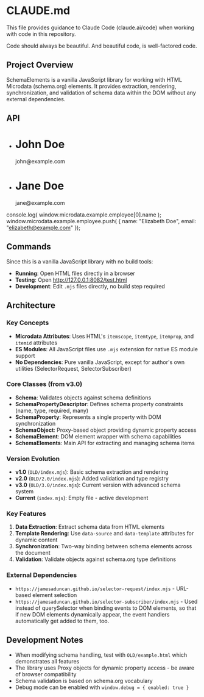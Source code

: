 # CLAUDE.md

This file provides guidance to Claude Code (claude.ai/code) when working with code in this repository.

Code should always be beautiful. And beautiful code, is well-factored code.

## Project Overview

SchemaElements is a vanilla JavaScript library for working with HTML Microdata (schema.org) elements. It provides extraction, rendering, synchronization, and validation of schema data within the DOM without any external dependencies.

## API

<body id="example" itemscope itemtype="http://schema.org/Organization">
    <ul>
        <template itemtype="http://schema.org/Person">
            <li itemprop="employee" itemscope itemtype="http://schema.org/Person">
                <h1 itemprop="name"></h1>
                <addr itemprop="email"></addr>
            </li>
        </template>
        <li itemprop="employee" itemscope itemtype="http://schema.org/Person">
            <h1 itemprop="name">John Doe</h1>
            <addr itemprop="email">john@example.com</addr>
        </li>
        <li itemprop="employee" itemscope itemtype="http://schema.org/Person">
            <h1 itemprop="name">Jane Doe</h1>
            <addr itemprop="email">jane@example.com</addr>
        </li>
    </ul>
</body>

console.log( window.microdata.example.employee[0].name );
window.microdata.example.employee.push( { name: "Elizabeth Doe", email: "elizabeth@example.com" });


## Commands

Since this is a vanilla JavaScript library with no build tools:
- **Running**: Open HTML files directly in a browser
- **Testing**: Open http://127.0.0.1:8082/test.html
- **Development**: Edit `.mjs` files directly, no build step required

## Architecture

### Key Concepts
- **Microdata Attributes**: Uses HTML's `itemscope`, `itemtype`, `itemprop`, and `itemid` attributes
- **ES Modules**: All JavaScript files use `.mjs` extension for native ES module support
- **No Dependencies**: Pure vanilla JavaScript, except for author's own utilities (SelectorRequest, SelectorSubscriber)

### Core Classes (from v3.0)
- **Schema**: Validates objects against schema definitions
- **SchemaPropertyDescriptor**: Defines schema property constraints (name, type, required, many)
- **SchemaProperty**: Represents a single property with DOM synchronization
- **SchemaObject**: Proxy-based object providing dynamic property access
- **SchemaElement**: DOM element wrapper with schema capabilities
- **SchemaElements**: Main API for extracting and managing schema items

### Version Evolution
- **v1.0** (`OLD/index.mjs`): Basic schema extraction and rendering
- **v2.0** (`OLD/2.0/index.mjs`): Added validation and type registry
- **v3.0** (`OLD/3.0/index.mjs`): Current version with advanced schema system
- **Current** (`index.mjs`): Empty file - active development

### Key Features
1. **Data Extraction**: Extract schema data from HTML elements
2. **Template Rendering**: Use `data-source` and `data-template` attributes for dynamic content
3. **Synchronization**: Two-way binding between schema elements across the document
4. **Validation**: Validate objects against schema.org type definitions

### External Dependencies
- `https://jamesaduncan.github.io/selector-request/index.mjs` - URL-based element selection
- `https://jamesaduncan.github.io/selector-subscriber/index.mjs` - Used instead of querySelector when binding events to DOM elements, so that if new DOM elements dynamically appear, the event handlers automatically get added to them, too.

## Development Notes
- When modifying schema handling, test with `OLD/example.html` which demonstrates all features
- The library uses Proxy objects for dynamic property access - be aware of browser compatibility
- Schema validation is based on schema.org vocabulary
- Debug mode can be enabled with `window.debug = { enabled: true }`